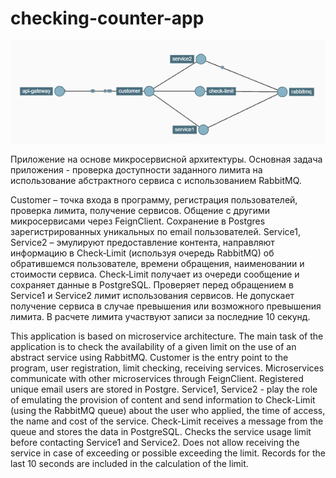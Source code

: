 ﻿# checking-counter-app
![](ccuc_diagram.png)

Приложение на основе микросервисной архитектуры. Основная задача приложения - проверка доступности заданного лимита на использование абстрактного сервиса с использованием RabbitMQ.

Customer – точка входа в программу, регистрация пользователей, проверка лимита, получение сервисов. Общение с другими микросервисами через FeignClient. Сохранение в Postgres зарегистрированных уникальных по email пользователей.
Service1, Service2 – эмулируют предоставление контента, направляют информацию в Check‑Limit (используя очередь RabbitMQ) об обратившемся пользователе, времени обращения, наименовании и стоимости сервиса.
Check‑Limit получает из очереди сообщение и сохраняет данные в PostgreSQL. Проверяет перед обращением в Service1 и Service2 лимит использования сервисов. Не допускает получение сервиса в случае превышения или возможного превышения лимита. В расчете лимита участвуют записи за последние 10 секунд.


This application is based on microservice architecture. The main task of the application is to check the availability of a given limit on the use of an abstract service using RabbitMQ. 
Customer is the entry point to the program, user registration, limit checking, receiving services. Microservices communicate with other microservices through FeignClient. Registered unique email users are stored in Postgre. 
Service1, Service2 - play the role of emulating the provision of content and send information to Check-Limit (using the RabbitMQ queue) about the user who applied, the time of access, the name and cost of the service. 
Check-Limit receives a message from the queue and stores the data in PostgreSQL. Checks the service usage limit before contacting Service1 and Service2. Does not allow receiving the service in case of exceeding or possible exceeding the limit. Records for the last 10 seconds are included in the calculation of the limit.
